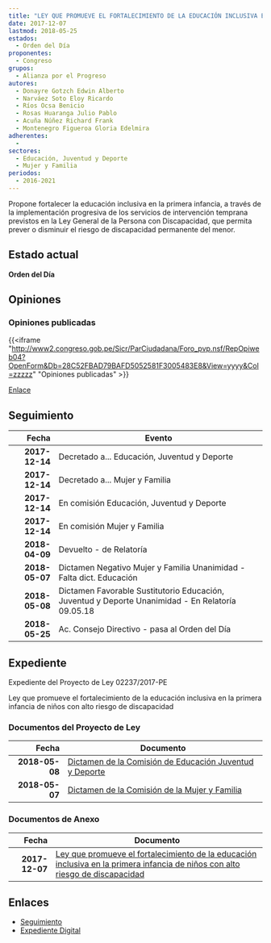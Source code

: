 ```yaml
---
title: "LEY QUE PROMUEVE EL FORTALECIMIENTO DE LA EDUCACIÓN INCLUSIVA EN LA PRIMERA INFANCIA DE NIÑOS CON ALTO RIESGO DE DISCAPACIDAD"
date: 2017-12-07
lastmod: 2018-05-25
estados: 
  - Orden del Día
proponentes: 
  - Congreso
grupos: 
  - Alianza por el Progreso
autores: 
  - Donayre Gotzch Edwin Alberto
  - Narváez Soto Eloy Ricardo
  - Ríos Ocsa Benicio
  - Rosas Huaranga Julio Pablo
  - Acuña Núñez Richard Frank
  - Montenegro Figueroa Gloria Edelmira
adherentes: 
  - 
sectores: 
  - Educación, Juventud y Deporte
  - Mujer y Familia
periodos: 
  - 2016-2021
---
```


Propone fortalecer la educación inclusiva en la primera infancia, a través de la implementación progresiva de los servicios de intervención temprana previstos en la Ley General de la Persona con Discapacidad, que permita prever o disminuir el riesgo de discapacidad permanente del menor.


## Estado actual

**Orden del Día**

## Opiniones

### Opiniones publicadas

{{<iframe "http://www2.congreso.gob.pe/Sicr/ParCiudadana/Foro_pvp.nsf/RepOpiweb04?OpenForm&Db=28C52FBAD79BAFD5052581F3005483E8&View=yyyy&Col=zzzzz" "Opiniones publicadas" >}}

[Enlace](http://www2.congreso.gob.pe/Sicr/ParCiudadana/Foro_pvp.nsf/RepOpiweb04?OpenForm&Db=28C52FBAD79BAFD5052581F3005483E8&View=yyyy&Col=zzzzz)

## Seguimiento

| Fecha | Evento |
|------:|--------|
| **2017-12-14** | Decretado a... Educación, Juventud y Deporte|
| **2017-12-14** | Decretado a... Mujer y Familia|
| **2017-12-14** | En comisión Educación, Juventud y Deporte|
| **2017-12-14** | En comisión Mujer y Familia|
| **2018-04-09** | Devuelto - de Relatoría|
| **2018-05-07** | Dictamen Negativo Mujer y Familia Unanimidad - Falta dict. Educación|
| **2018-05-08** | Dictamen Favorable Sustitutorio Educación, Juventud y Deporte Unanimidad - En Relatoría 09.05.18|
| **2018-05-25** | Ac. Consejo Directivo - pasa al Orden del Día|


## Expediente

Expediente del Proyecto de Ley 02237/2017-PE

Ley que promueve el fortalecimiento de la educación inclusiva en la primera infancia de niños con alto riesgo de discapacidad


### Documentos del Proyecto de Ley

| Fecha | Documento |
|------:|--------|
| **2018-05-08** | [Dictamen de la Comisión de Educación Juventud y Deporte](http://www.leyes.congreso.gob.pe/Documentos/2016_2021/Dictamenes/Proyectos_de_Ley/02237DC10MAY20180508.pdf) |
| **2018-05-07** | [Dictamen de la Comisión de la Mujer y Familia](http://www.leyes.congreso.gob.pe/Documentos/2016_2021/Dictamenes/Proyectos_de_Ley/02237DC16MAY20180507.pdf) |

### Documentos de Anexo

| Fecha | Documento |
|------:|--------|
| **2017-12-07** | [Ley que promueve el fortalecimiento de la educación inclusiva en la primera infancia de niños con alto riesgo de discapacidad](http://www.leyes.congreso.gob.pe/Documentos/2016_2021/Proyectos_de_Ley_y_de_Resoluciones_Legislativas/PL0223720171207.pdf) |

## Enlaces 

- [Seguimiento](http://www2.congreso.gob.pe/Sicr/TraDocEstProc/CLProLey2016.nsf/f7fff46988ca05b1052578e100829cc7/4a2f2909d8b00120052581f000070b62?OpenDocument)
- [Expediente Digital](http://www2.congreso.gob.pe/Sicr/TraDocEstProc/CLProLey2016.nsf/f7fff46988ca05b1052578e100829cc7/4a2f2909d8b00120052581f000070b62?OpenDocument&Click=05257FB7005EB655.eb71d0cf91d8294e05256cdf006b5706/$Body/0.1C6C)
